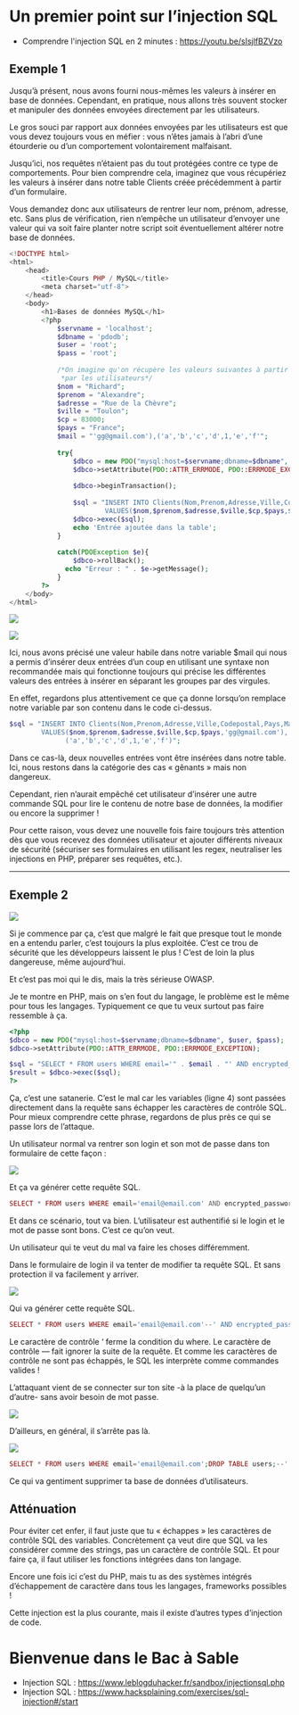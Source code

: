 # Un premier point sur l’injection SQL

- Comprendre l'injection SQL en 2 minutes : <https://youtu.be/sIsjlfBZVzo>
  
## Exemple 1

Jusqu’à présent, nous avons fourni nous-mêmes les valeurs à insérer en base de données. Cependant, en pratique, nous allons très souvent stocker et manipuler des données envoyées directement par les utilisateurs.

Le gros souci par rapport aux données envoyées par les utilisateurs est que vous devez toujours vous en méfier : vous n’êtes jamais à l’abri d’une étourderie ou d’un comportement volontairement malfaisant.

Jusqu’ici, nos requêtes n’étaient pas du tout protégées contre ce type de comportements. Pour bien comprendre cela, imaginez que vous récupériez les valeurs à insérer dans notre table Clients créée précédemment à partir d’un formulaire.

Vous demandez donc aux utilisateurs de rentrer leur nom, prénom, adresse, etc. Sans plus de vérification, rien n’empêche un utilisateur d’envoyer une valeur qui va soit faire planter notre script soit éventuellement altérer notre base de données.

```php
<!DOCTYPE html>
<html>
    <head>
        <title>Cours PHP / MySQL</title>
        <meta charset="utf-8">
    </head>
    <body>
        <h1>Bases de données MySQL</h1>  
        <?php
            $servname = 'localhost';
            $dbname = 'pdodb';
            $user = 'root';
            $pass = 'root';
            
            /*On imagine qu'on récupère les valeurs suivantes à partir d'un formulaire envoyé
             *par les utilisateurs*/
            $nom = "Richard";
            $prenom = "Alexandre";
            $adresse = "Rue de la Chèvre";
            $ville = "Toulon";
            $cp = 83000;
            $pays = "France";
            $mail = "'gg@gmail.com'),('a','b','c','d',1,'e','f'";
            
            try{
                $dbco = new PDO("mysql:host=$servname;dbname=$dbname", $user, $pass);
                $dbco->setAttribute(PDO::ATTR_ERRMODE, PDO::ERRMODE_EXCEPTION);
                
                $dbco->beginTransaction();
                
                $sql = "INSERT INTO Clients(Nom,Prenom,Adresse,Ville,Codepostal,Pays,Mail)
                        VALUES($nom,$prenom,$adresse,$ville,$cp,$pays,$mail)";
                $dbco->exec($sql);
                echo 'Entrée ajoutée dans la table';
            }
            
            catch(PDOException $e){
                $dbco->rollBack();
              echo "Erreur : " . $e->getMessage();
            }
        ?>
    </body>
</html>
```

![](https://www.pierre-giraud.com/wp-content/uploads/2019/05/injection-sql-reussie-insertion-donnees-php.png)

![](https://www.pierre-giraud.com/wp-content/uploads/2019/05/donnees-injectees-sql.png)

Ici, nous avons précisé une valeur habile dans notre variable $mail qui nous a permis d’insérer deux entrées d’un coup en utilisant une syntaxe non recommandée mais qui fonctionne toujours qui précise les différentes valeurs des entrées à insérer en séparant les groupes par des virgules.

En effet, regardons plus attentivement ce que ça donne lorsqu’on remplace notre variable par son contenu dans le code ci-dessus.

```php
$sql = "INSERT INTO Clients(Nom,Prenom,Adresse,Ville,Codepostal,Pays,Mail)
        VALUES($nom,$prenom,$adresse,$ville,$cp,$pays,'gg@gmail.com'),
              ('a','b','c','d',1,'e','f')";
```

Dans ce cas-là, deux nouvelles entrées vont être insérées dans notre table. Ici, nous restons dans la catégorie des cas « gênants » mais non dangereux.

Cependant, rien n’aurait empêché cet utilisateur d’insérer une autre commande SQL pour lire le contenu de notre base de données, la modifier ou encore la supprimer !

Pour cette raison, vous devez une nouvelle fois faire toujours très attention dès que vous recevez des données utilisateur et ajouter différents niveaux de sécurité (sécuriser ses formulaires en utilisant les regex, neutraliser les injections en PHP, préparer ses requêtes, etc.).

---

## Exemple 2

![](https://adamatlinc.files.wordpress.com/2015/09/mrr4.jpg)

Si je commence par ça, c’est que malgré le fait que presque tout le monde en a entendu parler, c’est toujours la plus exploitée. C’est ce trou de sécurité que les développeurs laissent le plus ! C’est de loin la plus dangereuse, même aujourd’hui.

Et c’est pas moi qui le dis, mais la très sérieuse OWASP.

Je te montre en PHP, mais on s’en fout du langage, le problème est le même pour tous les langages. Typiquement ce que tu veux surtout pas faire ressemble à ça.

```php
<?php
$dbco = new PDO("mysql:host=$servname;dbname=$dbname", $user, $pass);
$dbco->setAttribute(PDO::ATTR_ERRMODE, PDO::ERRMODE_EXCEPTION);

$sql = "SELECT * FROM users WHERE email='" . $email . "' AND encrypted_password='" . $password . "'";
$result = $dbco->exec($sql);
?>
```

Ça, c’est une satanerie. C’est le mal car les variables (ligne 4) sont passées directement dans la requête sans échapper les caractères de contrôle SQL. Pour mieux comprendre cette phrase, regardons de plus près ce qui se passe lors de l’attaque.

Un utilisateur normal va rentrer son login et son mot de passe dans ton formulaire de cette façon :

![](https://i.imgur.com/zJ8ZpNa.png)

Et ça va générer cette requête SQL.

```php
SELECT * FROM users WHERE email='email@email.com' AND encrypted_password='password'
```

Et dans ce scénario, tout va bien. L’utilisateur est authentifié si le login et le mot de passe sont bons. C’est ce qu’on veut.

Un utilisateur qui te veut du mal va faire les choses différemment.

Dans le formulaire de login il va tenter de modifier ta requête SQL.
Et sans protection il va facilement y arriver.

![](https://i.imgur.com/LnOgRcx.png)

Qui va générer cette requête SQL.

```php
SELECT * FROM users WHERE email='email@email.com'--' AND encrypted_password='password'
```

Le caractère de contrôle ‘ ferme la condition du where. Le caractère de contrôle — fait ignorer la suite de la requête. Et comme les caractères de contrôle ne sont pas échappés, le SQL les interprète comme commandes valides !

L’attaquant vient de se connecter sur ton site -à la place de quelqu’un d’autre- sans avoir besoin de mot passe.

![](https://static0.srcdn.com/wordpress/wp-content/uploads/2019/12/Mr-Robot-F-Society.jpg)

D’ailleurs, en général, il s’arrête pas là.

![](https://i.imgur.com/Z45ewpO.png)

```php
SELECT * FROM users WHERE email='email@email.com';DROP TABLE users;--' AND encrypted_password='password'
```

Ce qui va gentiment supprimer ta base de données d’utilisateurs.

## Atténuation

Pour éviter cet enfer, il faut juste que tu « échappes » les caractères de contrôle SQL des variables. Concrètement ça veut dire que SQL va les considérer comme des strings, pas un caractère de contrôle SQL. Et pour faire ça, il faut utiliser les fonctions intégrées dans ton langage.

Encore une fois ici c’est du PHP, mais tu as des systèmes intégrés d’échappement de caractère dans tous les langages, frameworks possibles !

Cette injection est la plus courante, mais il existe d’autres types d’injection de code.

# Bienvenue dans le Bac à Sable

- Injection SQL : <https://www.leblogduhacker.fr/sandbox/injectionsql.php>
- Injection SQL : <https://www.hacksplaining.com/exercises/sql-injection#/start>
